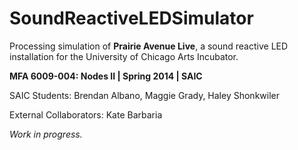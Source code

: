 SoundReactiveLEDSimulator
=========================

Processing simulation of **Prairie Avenue Live**, a sound reactive LED installation for the University of Chicago Arts Incubator.

**MFA 6009-004: Nodes II | Spring 2014 | SAIC**

SAIC Students: Brendan Albano, Maggie Grady, Haley Shonkwiler

External Collaborators: Kate Barbaria

*Work in progress.*

